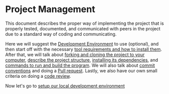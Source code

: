 # Project Management

This document describes the proper way of implementing the project that is properly tested, documented, and communicated with peers in the project due to a standard way of coding and communicating.

Here we will suggest the [Development Environment](Development-Environment.md) to use (optional), and then start off with the necessary [tool requirements and how to install them](Requirements.md). After that, we will talk about [forking and cloning the project to your computer](Forking-and-Branching.md), [describe the project structure](Project-Structure.md), [installing its dependencies](Installation.md), and [commands to run and build the program](Running.md). We will also talk about [commit conventions](Commit.md) and doing a [Pull request](Pull-Request.md). Lastly, we also have our own small criteria on doing a [code review](Review.md).

Now let's go to [setup our local development environment](Development-Environment.md)